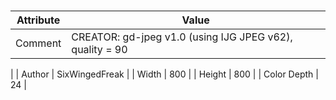 # 
| Attribute | Value |
| ---  | ---     |
| Comment | CREATOR: gd-jpeg v1.0 (using IJG JPEG v62), quality = 90
 |
| Author | SixWingedFreak |
| Width | 800 |
| Height | 800 |
| Color Depth | 24 |
